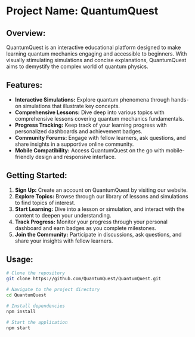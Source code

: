 # Project Name: QuantumQuest

## Overview:
QuantumQuest is an interactive educational platform designed to make learning quantum mechanics engaging and accessible to beginners. With visually stimulating simulations and concise explanations, QuantumQuest aims to demystify the complex world of quantum physics.

## Features:
- **Interactive Simulations:** Explore quantum phenomena through hands-on simulations that illustrate key concepts.
- **Comprehensive Lessons:** Dive deep into various topics with comprehensive lessons covering quantum mechanics fundamentals.
- **Progress Tracking:** Keep track of your learning progress with personalized dashboards and achievement badges.
- **Community Forums:** Engage with fellow learners, ask questions, and share insights in a supportive online community.
- **Mobile Compatibility:** Access QuantumQuest on the go with mobile-friendly design and responsive interface.

## Getting Started:
1. **Sign Up:** Create an account on QuantumQuest by visiting our website.
2. **Explore Topics:** Browse through our library of lessons and simulations to find topics of interest.
3. **Start Learning:** Dive into a lesson or simulation, and interact with the content to deepen your understanding.
4. **Track Progress:** Monitor your progress through your personal dashboard and earn badges as you complete milestones.
5. **Join the Community:** Participate in discussions, ask questions, and share your insights with fellow learners.

## Usage:
```bash
# Clone the repository
git clone https://github.com/QuantumQuest/QuantumQuest.git

# Navigate to the project directory
cd QuantumQuest

# Install dependencies
npm install

# Start the application
npm start

